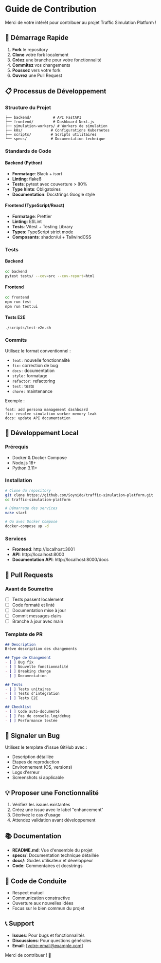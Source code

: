 # Guide de Contribution

Merci de votre intérêt pour contribuer au projet Traffic Simulation Platform ! 

## 🚀 Démarrage Rapide

1. **Fork** le repository
2. **Clone** votre fork localement
3. **Créez** une branche pour votre fonctionnalité
4. **Commitez** vos changements
5. **Poussez** vers votre fork
6. **Ouvrez** une Pull Request

## 📋 Processus de Développement

### Structure du Projet
```
├── backend/          # API FastAPI
├── frontend/         # Dashboard Next.js
├── simulation-workers/ # Workers de simulation
├── k8s/             # Configurations Kubernetes
├── scripts/         # Scripts utilitaires
└── specs/           # Documentation technique
```

### Standards de Code

#### Backend (Python)
- **Formatage**: Black + isort
- **Linting**: flake8
- **Tests**: pytest avec couverture > 80%
- **Type hints**: Obligatoires
- **Documentation**: Docstrings Google style

#### Frontend (TypeScript/React)
- **Formatage**: Prettier
- **Linting**: ESLint
- **Tests**: Vitest + Testing Library
- **Types**: TypeScript strict mode
- **Composants**: shadcn/ui + TailwindCSS

### Tests

#### Backend
```bash
cd backend
pytest tests/ --cov=src --cov-report=html
```

#### Frontend
```bash
cd frontend
npm run test
npm run test:ui
```

#### Tests E2E
```bash
./scripts/test-e2e.sh
```

### Commits

Utilisez le format conventionnel :
- `feat:` nouvelle fonctionnalité
- `fix:` correction de bug
- `docs:` documentation
- `style:` formatage
- `refactor:` refactoring
- `test:` tests
- `chore:` maintenance

Exemple :
```
feat: add persona management dashboard
fix: resolve simulation worker memory leak
docs: update API documentation
```

## 🔧 Développement Local

### Prérequis
- Docker & Docker Compose
- Node.js 18+
- Python 3.11+

### Installation
```bash
# Clone du repository
git clone https://github.com/Soynido/traffic-simulation-platform.git
cd traffic-simulation-platform

# Démarrage des services
make start

# Ou avec Docker Compose
docker-compose up -d
```

### Services
- **Frontend**: http://localhost:3001
- **API**: http://localhost:8000
- **Documentation API**: http://localhost:8000/docs

## 📝 Pull Requests

### Avant de Soumettre
- [ ] Tests passent localement
- [ ] Code formaté et linté
- [ ] Documentation mise à jour
- [ ] Commit messages clairs
- [ ] Branche à jour avec main

### Template de PR
```markdown
## Description
Brève description des changements

## Type de Changement
- [ ] Bug fix
- [ ] Nouvelle fonctionnalité
- [ ] Breaking change
- [ ] Documentation

## Tests
- [ ] Tests unitaires
- [ ] Tests d'intégration
- [ ] Tests E2E

## Checklist
- [ ] Code auto-documenté
- [ ] Pas de console.log/debug
- [ ] Performance testée
```

## 🐛 Signaler un Bug

Utilisez le template d'issue GitHub avec :
- Description détaillée
- Étapes de reproduction
- Environnement (OS, versions)
- Logs d'erreur
- Screenshots si applicable

## 💡 Proposer une Fonctionnalité

1. Vérifiez les issues existantes
2. Créez une issue avec le label "enhancement"
3. Décrivez le cas d'usage
4. Attendez validation avant développement

## 📚 Documentation

- **README.md**: Vue d'ensemble du projet
- **specs/**: Documentation technique détaillée
- **docs/**: Guides utilisateur et développeur
- **Code**: Commentaires et docstrings

## 🤝 Code de Conduite

- Respect mutuel
- Communication constructive
- Ouverture aux nouvelles idées
- Focus sur le bien commun du projet

## 📞 Support

- **Issues**: Pour bugs et fonctionnalités
- **Discussions**: Pour questions générales
- **Email**: [votre-email@example.com]

Merci de contribuer ! 🎉
